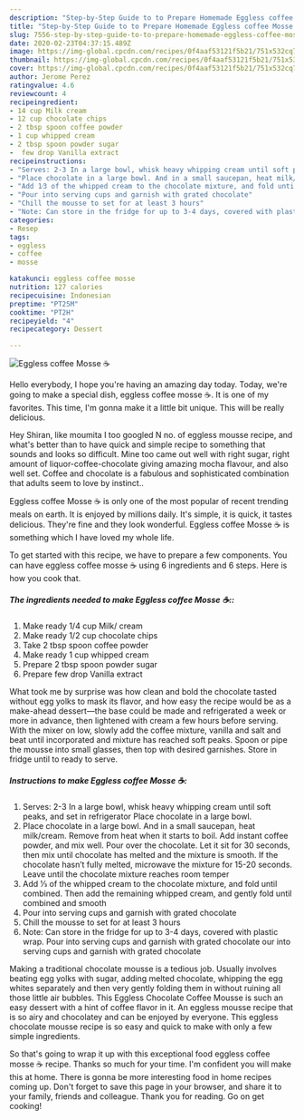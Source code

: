 ```yaml
---
description: "Step-by-Step Guide to to Prepare Homemade Eggless coffee Mosse ☕"
title: "Step-by-Step Guide to to Prepare Homemade Eggless coffee Mosse ☕"
slug: 7556-step-by-step-guide-to-to-prepare-homemade-eggless-coffee-mosse
date: 2020-02-23T04:37:15.489Z
image: https://img-global.cpcdn.com/recipes/0f4aaf53121f5b21/751x532cq70/eggless-coffee-mosse-☕-recipe-main-photo.jpg
thumbnail: https://img-global.cpcdn.com/recipes/0f4aaf53121f5b21/751x532cq70/eggless-coffee-mosse-☕-recipe-main-photo.jpg
cover: https://img-global.cpcdn.com/recipes/0f4aaf53121f5b21/751x532cq70/eggless-coffee-mosse-☕-recipe-main-photo.jpg
author: Jerome Perez
ratingvalue: 4.6
reviewcount: 4
recipeingredient:
- 14 cup Milk cream
- 12 cup chocolate chips
- 2 tbsp spoon coffee powder
- 1 cup whipped cream
- 2 tbsp spoon powder sugar
-  few drop Vanilla extract
recipeinstructions:
- "Serves: 2-3 In a large bowl, whisk heavy whipping cream until soft peaks, and set in refrigerator Place chocolate in a large bowl."
- "Place chocolate in a large bowl. And in a small saucepan, heat milk/cream. Remove from heat when it starts to boil. Add instant coffee powder, and mix well. Pour over the chocolate. Let it sit for 30 seconds, then mix until chocolate has melted and the mixture is smooth. If the chocolate hasn’t fully melted, microwave the mixture for 15-20 seconds. Leave until the chocolate mixture reaches room temper"
- "Add 1⁄3 of the whipped cream to the chocolate mixture, and fold until combined. Then add the remaining whipped cream, and gently fold until combined and smooth"
- "Pour into serving cups and garnish with grated chocolate"
- "Chill the mousse to set for at least 3 hours"
- "Note: Can store in the fridge for up to 3-4 days, covered with plastic wrap. Pour into serving cups and garnish with grated chocolate our into serving cups and garnish with grated chocolate"
categories:
- Resep
tags:
- eggless
- coffee
- mosse

katakunci: eggless coffee mosse
nutrition: 127 calories
recipecuisine: Indonesian
preptime: "PT25M"
cooktime: "PT2H"
recipeyield: "4"
recipecategory: Dessert

---
```



![Eggless coffee Mosse ☕](https://img-global.cpcdn.com/recipes/0f4aaf53121f5b21/751x532cq70/eggless-coffee-mosse-☕-recipe-main-photo.jpg)

Hello everybody, I hope you're having an amazing day today. Today, we're going to make a special dish, eggless coffee mosse ☕. It is one of my favorites. This time, I'm gonna make it a little bit unique. This will be really delicious.

Hey Shiran, like moumita I too googled N no. of eggless mousse recipe, and what&#39;s better than to have quick and simple recipe to something that sounds and looks so difficult. Mine too came out well with right sugar, right amount of liquor-coffee-chocolate giving amazing mocha flavour, and also well set. Coffee and chocolate is a fabulous and sophisticated combination that adults seem to love by instinct..

Eggless coffee Mosse ☕ is only one of the most popular of recent trending meals on earth. It is enjoyed by millions daily. It's simple, it is quick, it tastes delicious. They're fine and they look wonderful. Eggless coffee Mosse ☕ is something which I have loved my whole life.


To get started with this recipe, we have to prepare a few components. You can have eggless coffee mosse ☕ using 6 ingredients and 6 steps. Here is how you cook that.

##### The ingredients needed to make Eggless coffee Mosse ☕::

1. Make ready 1/4 cup Milk/ cream
1. Make ready 1/2 cup chocolate chips
1. Take 2 tbsp spoon coffee powder
1. Make ready 1 cup whipped cream
1. Prepare 2 tbsp spoon powder sugar
1. Prepare  few drop Vanilla extract


What took me by surprise was how clean and bold the chocolate tasted without egg yolks to mask its flavor, and how easy the recipe would be as a make-ahead dessert—the base could be made and refrigerated a week or more in advance, then lightened with cream a few hours before serving. With the mixer on low, slowly add the coffee mixture, vanilla and salt and beat until incorporated and mixture has reached soft peaks. Spoon or pipe the mousse into small glasses, then top with desired garnishes. Store in fridge until to ready to serve. 

##### Instructions to make Eggless coffee Mosse ☕:

1. Serves: 2-3
In a large bowl, whisk heavy whipping cream until soft peaks, and set in refrigerator Place chocolate in a large bowl.
1. Place chocolate in a large bowl. And in a small saucepan, heat milk/cream. Remove from heat when it starts to boil. Add instant coffee powder, and mix well. Pour over the chocolate. Let it sit for 30 seconds, then mix until chocolate has melted and the mixture is smooth. If the chocolate hasn’t fully melted, microwave the mixture for 15-20 seconds. Leave until the chocolate mixture reaches room temper
1. Add 1⁄3 of the whipped cream to the chocolate mixture, and fold until combined. Then add the remaining whipped cream, and gently fold until combined and smooth
1. Pour into serving cups and garnish with grated chocolate
1. Chill the mousse to set for at least 3 hours
1. Note: Can store in the fridge for up to 3-4 days, covered with plastic wrap. Pour into serving cups and garnish with grated chocolate our into serving cups and garnish with grated chocolate


Making a traditional chocolate mousse is a tedious job. Usually involves beating egg yolks with sugar, adding melted chocolate, whipping the egg whites separately and then very gently folding them in without ruining all those little air bubbles. This Eggless Chocolate Coffee Mousse is such an easy dessert with a hint of coffee flavor in it. An eggless mousse recipe that is so airy and chocolatey and can be enjoyed by everyone. This eggless chocolate mousse recipe is so easy and quick to make with only a few simple ingredients. 

So that's going to wrap it up with this exceptional food eggless coffee mosse ☕ recipe. Thanks so much for your time. I'm confident you will make this at home. There is gonna be more interesting food in home recipes coming up. Don't forget to save this page in your browser, and share it to your family, friends and colleague. Thank you for reading. Go on get cooking!
